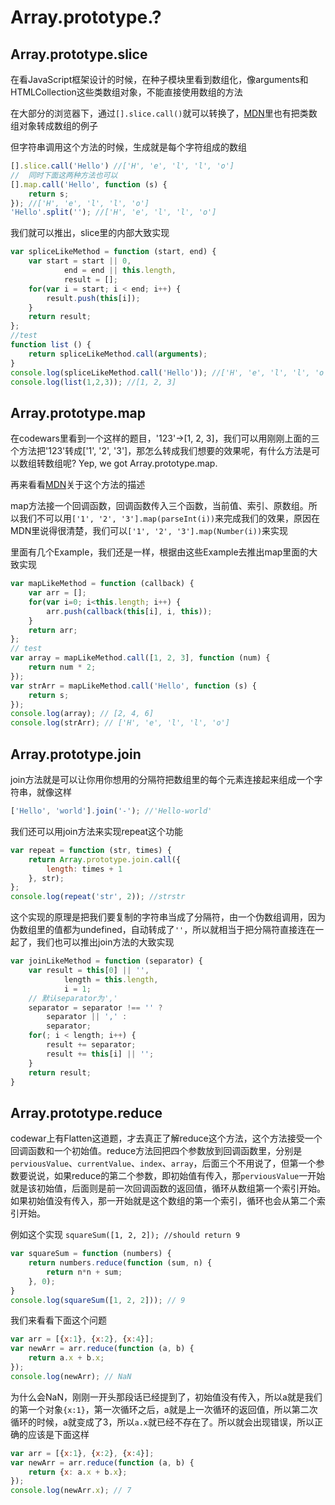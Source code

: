 # Array.prototype.?

## Array.prototype.slice

在看JavaScript框架设计的时候，在种子模块里看到数组化，像arguments和HTMLCollection这些类数组对象，不能直接使用数组的方法

在大部分的浏览器下，通过`[].slice.call()`就可以转换了，[MDN](https://developer.mozilla.org/en-US/docs/Web/JavaScript/Reference/Global_Objects/Array/slice)里也有把类数组对象转成数组的例子

但字符串调用这个方法的时候，生成就是每个字符组成的数组

```javascript
[].slice.call('Hello') //['H', 'e', 'l', 'l', 'o']
//  同时下面这两种方法也可以
[].map.call('Hello', function (s) {
	return s;
}); //['H', 'e', 'l', 'l', 'o']
'Hello'.split(''); //['H', 'e', 'l', 'l', 'o']
```

我们就可以推出，slice里的内部大致实现

```javascript
var spliceLikeMethod = function (start, end) {
	var start = start || 0,
			end = end || this.length,
			result = [];
	for(var i = start; i < end; i++) {
		result.push(this[i]);
	}
	return result;
};
//test
function list () {
	return spliceLikeMethod.call(arguments);
}
console.log(spliceLikeMethod.call('Hello')); //['H', 'e', 'l', 'l', 'o']
console.log(list(1,2,3)); //[1, 2, 3]
```

## Array.prototype.map

在codewars里看到一个这样的题目，'123'->[1, 2, 3]，我们可以用刚刚上面的三个方法把'123'转成['1', '2', '3']，那怎么转成我们想要的效果呢，有什么方法是可以数组转数组呢?
Yep, we got Array.prototype.map.

再来看看[MDN](https://developer.mozilla.org/en-US/docs/Web/JavaScript/Reference/Global_Objects/Array/map)关于这个方法的描述

map方法接一个回调函数，回调函数传入三个函数，当前值、索引、原数组。所以我们不可以用`['1', '2', '3'].map(parseInt(i))`来完成我们的效果，原因在MDN里说得很清楚，我们可以`['1', '2', '3'].map(Number(i))`来实现

里面有几个Example，我们还是一样，根据由这些Example去推出map里面的大致实现

```javascript
var mapLikeMethod = function (callback) {
	var arr = [];
	for(var i=0; i<this.length; i++) {
		arr.push(callback(this[i], i, this));
	}
	return arr;
};
// test
var array = mapLikeMethod.call([1, 2, 3], function (num) {
	return num * 2;
});
var strArr = mapLikeMethod.call('Hello', function (s) {
	return s;
});
console.log(array); // [2, 4, 6]
console.log(strArr); // ['H', 'e', 'l', 'l', 'o']
```

## Array.prototype.join

join方法就是可以让你用你想用的分隔符把数组里的每个元素连接起来组成一个字符串，就像这样

```javascript
['Hello', 'world'].join('-'); //'Hello-world'
```

我们还可以用join方法来实现repeat这个功能

```javascript
var repeat = function (str, times) {
	return Array.prototype.join.call({
		length: times + 1
	}, str);
};
console.log(repeat('str', 2)); //strstr
```

这个实现的原理是把我们要复制的字符串当成了分隔符，由一个伪数组调用，因为伪数组里的值都为undefined，自动转成了`''`，所以就相当于把分隔符直接连在一起了，我们也可以推出join方法的大致实现

```javascript
var joinLikeMethod = function (separator) {
	var result = this[0] || '',
			length = this.length,
			i = 1;
	// 默认separator为','
	separator = separator !== '' ?
		separator || ',' :
		separator;
	for(; i < length; i++) {
		result += separator;
		result += this[i] || '';
	}
	return result;
}
```

## Array.prototype.reduce

codewar上有Flatten这道题，才去真正了解reduce这个方法，这个方法接受一个回调函数和一个初始值。reduce方法回把四个参数放到回调函数里，分别是`perviousValue`、`currentValue`、`index`、`array`，后面三个不用说了，但第一个参数要说说，如果reduce的第二个参数，即初始值有传入，那`perviousValue`一开始就是该初始值，后面则是前一次回调函数的返回值，循环从数组第一个索引开始。如果初始值没有传入，那一开始就是这个数组的第一个索引，循环也会从第二个索引开始。

例如这个实现 `squareSum([1, 2, 2]); //should return 9`

```javascript
var squareSum = function (numbers) {
	return numbers.reduce(function (sum, n) {
		return n*n + sum;
	}, 0);
}
console.log(squareSum([1, 2, 2])); // 9
```

我们来看看下面这个问题

```javascript
var arr = [{x:1}, {x:2}, {x:4}];
var newArr = arr.reduce(function (a, b) {
	return a.x + b.x;
});
console.log(newArr); // NaN
```

为什么会NaN，刚刚一开头那段话已经提到了，初始值没有传入，所以a就是我们的第一个对象`{x:1}`，第一次循环之后，a就是上一次循环的返回值，所以第二次循环的时候，a就变成了3，所以`a.x`就已经不存在了。所以就会出现错误，所以正确的应该是下面这样

```javascript
var arr = [{x:1}, {x:2}, {x:4}];
var newArr = arr.reduce(function (a, b) {
	return {x: a.x + b.x};
});
console.log(newArr.x); // 7 
```
































